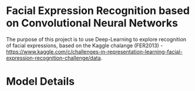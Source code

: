 # Facial Expression Recognition based on Convolutional Neural Networks

The purpose of this project is to use Deep-Learning to explore recognition of facial expressions, based on the Kaggle chalange (FER2013) - https://www.kaggle.com/c/challenges-in-representation-learning-facial-expression-recognition-challenge/data. 


# Model Details
